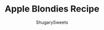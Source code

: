 ---
layout: ../../layouts/MarkdownPostLayout.astro
title: Apple Blondies Recipe
author: ShugarySweets
pubDate: 2019-01-15
description: "Chewy Apple Blondies topped with a Caramel Buttercream and Toffee bits. One of my favorite Apple desserts!"
image_url: https://www.shugarysweets.com/wp-content/uploads/2013/09/apple-blondies-facebook.jpg
tags: ["Brownies and Bars","American"]
calories: 256
protein: 1
carbohydrates: 33
fats: 13
fiber: 0
ingredients: ["1 cup light brown sugar, packed","1/2 cup unsalted butter, melted","1 large egg","1 teaspoon vanilla extract","pinch of kosher salt","1 cup all purpose flour","1 Tablespoon unsalted butter, melted","1/2 cup apples, peeled and diced","1/4 cup toffee bits","2 Tablespoons all-purpose flour","1/2 teaspoon ground cinnamon","1/2 cup unsalted butter, softened","2 cup powdered sugar","2 Tablespoons caramel sauce","2 Tablespoons heavy whipping cream","2 Tablespoons toffee bits"]
serves: 18
time: "45 minutes"
prepTime: "20 minutes"
instructions: ["For the blondies, line a 9inch square baking dish with parchment paper. Spray with baking spray and press paper to sides of pan. Set aside.","In a small bow, mix filling ingredients together with a fork. Set aside.","In a large bowl, mix brown sugar with melted butter until smooth. Add egg, vanilla, salt and flour. Pour into bottom of prepared pan. Top with apple filling. Bake in a preheated 350 degree oven for 25-30 minutes.","Remove from oven and cool completely before frosting.","For the frosting, beat butter until light and fluffy, about 3-4 minutes. Add powdered sugar, caramel and heavy cream. Beat an additional 3-4 minutes until desired consistency.","Remove parchment paper from pan and place blondies on a large platter (or cutting board). Frost bars and sprinkle with remaining toffee bits. Cut into large squares, then into triangles.","Store in a covered container in the refrigerator until ready to serve. ENJOY."]
nutrition: ["256 calories","33 grams carbohydrates","46 milligrams cholesterol","13 grams fat","0 grams fiber","1 grams protein","8 grams saturated fat","28 milligrams sodium","27 grams sugar","0 grams trans fat","4 grams unsaturated fat"]
---